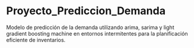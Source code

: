 # Proyecto_Prediccion_Demanda
Modelo de predicción de la demanda utilizando arima, sarima y light gradient boosting machine en entornos intermitentes para la planificación eficiente de inventarios.
